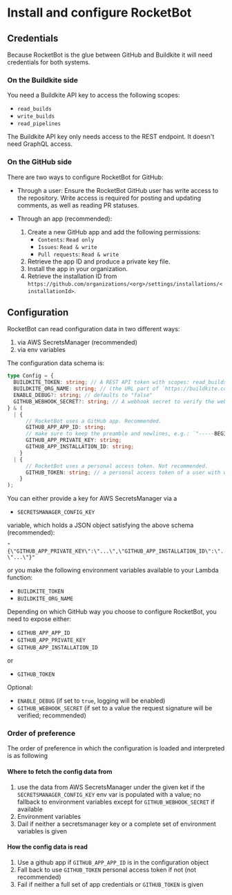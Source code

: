 # Install and configure RocketBot

## Credentials

Because RocketBot is the glue between GitHub and Buildkite it will need credentials for both systems.

### On the Buildkite side

You need a Buildkite API key to access the following scopes:

- `read_builds`
- `write_builds`
- `read_pipelines`

The Buildkite API key only needs access to the REST endpoint. It doesn't need GraphQL access.

### On the GitHub side

There are two ways to configure RocketBot for GitHub:

- Through a user: Ensure the RocketBot GitHub user has write access to the repository. Write access is required for posting and updating comments, as well as reading PR statuses.
- Through an app (recommended):

  1. Create a new GitHub app and add the following permissions:
     - `Contents`: `Read only`
     - `Issues`: `Read & write`
     - `Pull requests`: `Read & write`
  1. Retrieve the app ID and produce a private key file.
  1. Install the app in your organization.
  1. Retrieve the installation ID from `https://github.com/organizations/<org>/settings/installations/<installationId>`.

## Configuration

RocketBot can read configuration data in two different ways:

1. via AWS SecretsManager (recommended)
2. via env variables

The configuration data schema is:

```ts
type Config = {
  BUILDKITE_TOKEN: string; // A REST API token with scopes: read_builds, write_builds, read_pipelines
  BUILDKITE_ORG_NAME: string; // (the URL part of `https://buildkite.com/<your-org>/`)
  ENABLE_DEBUG?: string; // defaults to "false"
  GITHUB_WEBHOOK_SECRET?: string; // A webhook secret to verify the webhook request against
} & (
  | {
      // RocketBot uses a GitHub app. Recommended.
      GITHUB_APP_APP_ID: string;
      // make sure to keep the preamble and newlines, e.g.: `"-----BEGIN RSA PRIVATE KEY-----\nline 1\nline 2\n-----END RSA PRIVATE KEY-----\n"
      GITHUB_APP_PRIVATE_KEY: string;
      GITHUB_APP_INSTALLATION_ID: string;
    }
  | {
      // RocketBot uses a personal access token. Not recommended.
      GITHUB_TOKEN: string; // a personal access token of a user with write access
    }
);
```

You can either provide a key for AWS SecretsManager via a

- `SECRETSMANAGER_CONFIG_KEY`

variable, which holds a JSON object satisfying the above schema (recommended):

```hcl
"{\"GITHUB_APP_PRIVATE_KEY\":\"...\",\"GITHUB_APP_INSTALLATION_ID\":\"...\",\"GITHUB_APP_APP_ID\":\"...\",\"GITHUB_TOKEN\":\"...\",\"BUILDKITE_TOKEN\":\"...\",\"BUILDKITE_ORG_NAME\":\"...\",\"ENABLE_DEBUG\":\"false\",\"GITHUB_WEBHOOK_SECRET\": \"...\"}"
```

or you make the following environment variables available to your Lambda function:

- `BUILDKITE_TOKEN`
- `BUILDKITE_ORG_NAME`

Depending on which GitHub way you choose to configure RocketBot, you need to expose either:

- `GITHUB_APP_APP_ID`
- `GITHUB_APP_PRIVATE_KEY`
- `GITHUB_APP_INSTALLATION_ID`

or

- `GITHUB_TOKEN`

Optional:

- `ENABLE_DEBUG` (if set to `true`, logging will be enabled)
- `GITHUB_WEBHOOK_SECRET` (if set to a value the request signature will be verified; recommended)

### Order of preference

The order of preference in which the configuration is loaded and interpreted is as following

#### Where to fetch the config data from

1. use the data from AWS SecretsManager under the given ket if the `SECRETSMANAGER_CONFIG_KEY` env var is populated with a value; no fallback to environment variables except for `GITHUB_WEBHOOK_SECRET` if available
2. Environment variables
3. Dail if neither a secretsmanager key or a complete set of environment variables is given

#### How the config data is read

1. Use a github app if `GITHUB_APP_APP_ID` is in the configuration object
2. Fall back to use `GITHUB_TOKEN` personal access token if not (not recommended)
3. Fail if neither a full set of app credentials or `GITHUB_TOKEN` is given
